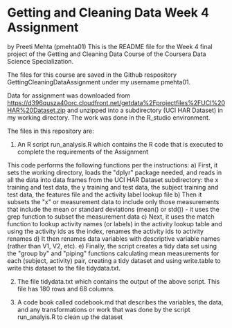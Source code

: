 # Getting and Cleaning Data Week 4 Assignment
by Preeti Mehta (pmehta01)
This is the README file for the Week 4 final project of the Getting and Cleaning Data Course of the Coursera Data Science Specialization.

The files for this course are saved in the Github respository GettingCleaningDataAssignment under my username pmehta01.

Data for assignment was downloaded from https://d396qusza40orc.cloudfront.net/getdata%2Fprojectfiles%2FUCI%20HAR%20Dataset.zip and unzipped into a subdirectory (UCI HAR Dataset) in my working directory.
The work was done in the R_studio environment.

The files in this repository are:

1) An R script run_analysis.R which contains the R code that is executed to complete the requirements of the Assignment

This code performs the following functions per the instructions:
a) First, it sets the working directory, loads the "dplyr" package needed, and reads in all the data into data frames from the UCI HAR Dataset subdirectory: the x training and test data, the y training and test data, the subject training and test data, the features file and the activity label lookup file
b) Then it subsets the "x" or measurement data to include only those measurements that include the mean or standard deviations (mean() or std()) - it uses the grep function to subset the measurement data
c) Next, it uses the match function to lookup activity names (or labels) in the activity lookup table and using the activity ids as the index, renames the activity ids to activity renames
d) It then renames data variables with descriptive variable names (rather than V1, V2, etc).
e) Finally, the script creates a tidy data set using the "group by" and "piping" functions  calculating mean measurements for each (subject, activity) pair, creating a tidy dataset and using write.table to write this dataset to the file tidydata.txt.

2) The file tidydata.txt which contains the output of the above script. This file has 180 rows and 68 columns.

3) A code book called codebook.md that describes the variables, the data, and any transformations or work that was done by the script run_analyis.R to clean up the dataset
